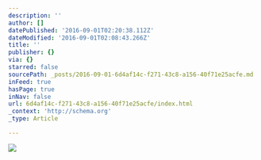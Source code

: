 ```yaml
---
description: ''
author: []
datePublished: '2016-09-01T02:20:38.112Z'
dateModified: '2016-09-01T02:08:43.266Z'
title: ''
publisher: {}
via: {}
starred: false
sourcePath: _posts/2016-09-01-6d4af14c-f271-43c8-a156-40f71e25acfe.md
inFeed: true
hasPage: true
inNav: false
url: 6d4af14c-f271-43c8-a156-40f71e25acfe/index.html
_context: 'http://schema.org'
_type: Article

---
```

![](https://the-grid-user-content.s3-us-west-2.amazonaws.com/f9b33a57-8052-4155-b61d-4d9850ee295d.jpg)